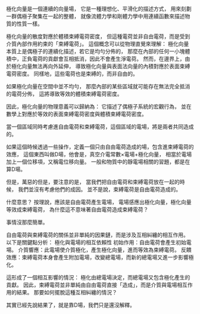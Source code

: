 

極化向量是一個連續的向量場，
它是一種理想化、平滑化的描述方式，
用來刻劃一群偶極子聚集在一起的整體，
就像流體力學和剛體力學中用連續函數來描述物質的性質一樣。

極化向量的散度對應於體積束縛電荷密度，
但這種電荷並非自由電荷，而是受到介質內部作用約束的「束縛電荷」。
這個概念可以從物理直覺來理解：
極化向量本質上是偶極子的連續化描述，若它是均勻分佈的，
那麼在內部的任何一小塊體積中，正負電荷的貢獻會互相抵消，因此不會產生淨電荷。
然而，在邊界上，由於極化向量無法再向外延伸，
導致極化向量與表面法向量的內積對應於表面束縛電荷密度。
同樣地，這些電荷也是束縛的，而非自由的。

如果極化向量在空間中並不均勻，
那麼內部的某些區域就可能存在無法完全抵消的電荷分佈，
這將導致等效的體積束縛電荷密度。

因此，極化向量的物理意義可以歸納為：
它描述了偶極子系統的宏觀行為，
並在數學上對應於等效的表面束縛電荷密度與體積束縛電荷密度。

當一個區域同時考慮進自由電荷和束縛電荷，這個區域的電場，將是兩者共同造成的。

如果這個時候透過一些操作，定義一個只由自由電荷造成的場，包含進束縛電荷的效應，
這個東西叫做D場，他會是，真空介電常數×電場+極化向量，
相當於電場加上一個位移項，又稱電位移向量。
一般和物質中的靜電場相關的習題，都是在算D場。

但是，萬惡的但是，要注意的是，
當我們把自由電荷和束縛電荷放在一起的時候，
我們並沒有考慮他們的成因。
並不是說，束縛電荷是自由電荷造成的。

什麼意思？
按理說，應該是自由電荷產生電場，
電場感應出極化向量，極化向量等效成束縛電荷，
為什麼這不意味著自由電荷造成束縛電荷？

事情沒那麼簡單。

自由電荷與束縛電荷的關係並非單純的因果鏈，而是涉及互相糾纏的相互作用。
以下是關鍵點分析：
極化與電場的相互依賴性
初始作用：自由電荷會產生初始電場。
介質響應：此電場使介質極化，產生極化向量，進而等效為束縛電荷。
反饋效應：束縛電荷本身會產生附加電場，改變總電場，而新的總電場又進一步影響極化。

這形成了一個相互影響的情況：
極化由總電場決定，而總電場又包含極化產生的貢獻。
因此，束縛電荷並非單純由自由電荷直接「造成」，而是介質與電場相互作用的結果。
那要如何擺脫這種互相糾纏的情況？

其實已經先說結果了，就是靠D場，我們只是還沒解釋。


